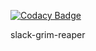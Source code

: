 
[![Codacy Badge](https://api.codacy.com/project/badge/Grade/0d123abb57614879bae3dfc90b71be26)](https://app.codacy.com/app/alanwill/slack-grim-reaper?utm_source=github.com&utm_medium=referral&utm_content=alanwill/slack-grim-reaper&utm_campaign=Badge_Grade_Dashboard)

slack-grim-reaper
